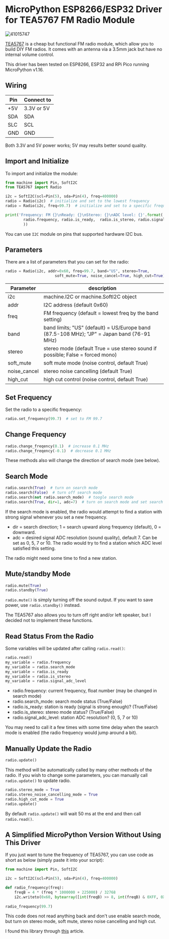 # MicroPython ESP8266/ESP32 Driver for TEA5767 FM Radio Module

![41015747](https://user-images.githubusercontent.com/44191076/64875299-62e6e300-d67f-11e9-92d2-b0bdd43494aa.jpg)

[TEA5767](https://www.sparkfun.com/datasheets/Wireless/General/TEA5767.pdf) is a cheap but functional FM radio module, which allow you to build DIY FM radios. It comes with an antenna via a 3.5mm jack but have no internal volume control. 

This driver has been tested on ESP8266, ESP32 and RPi Pico running MicroPython v1.16.

## Wiring

| Pin | Connect to |
| --- | --- |
| +5V | 3.3V or 5V |
| SDA | SDA |
| SLC | SCL |
| GND | GND |

Both 3.3V and 5V power works; 5V may results better sound quality.

## Import and Initialize

To import and initialize the module:

```python
from machine import Pin, SoftI2C
from TEA5767 import Radio

i2c = SoftI2C(scl=Pin(5), sda=Pin(4), freq=400000)
radio = Radio(i2c)  # initialize and set to the lowest frequency
radio = Radio(i2c, freq=99.7)  # initialize and set to a specific frequency

print('Frequency: FM {}\nReady: {}\nStereo: {}\nADC level: {}'.format(
        radio.frequency, radio.is_ready,  radio.is_stereo, radio.signal_adc_level
        ))
```

You can use ```I2C``` module on pins that supported hardware I2C bus.

## Parameters

There are a list of parameters that you can set for the radio:

```python
radio = Radio(i2c, addr=0x60, freq=99.7, band="US", stereo=True,
                      soft_mute=True, noise_cancel=True, high_cut=True)
```

| Parameter | description |
| --- | --- |
| i2c | machine.I2C or machine.SoftI2C object |
| addr | I2C address (default 0x60) |
| freq | FM frequency (default = lowest freq by the band setting) |
| band | band limits; "US" (default) = US/Europe band (87.5-108 MHz); "JP" = Japan band (76-91 MHz) |
| stereo | stereo mode (default True = use stereo sound if possible; False = forced mono) |
| soft_mute | soft mute mode (noise control, default True) |
| noise_cancel | stereo noise cancelling (default True) |
| high_cut | high cut control (noise control, default True) |

## Set Frequency

Set the radio to a specific frequency:

```python
radio.set_frequency(99.7)  # set to FM 99.7
```

## Change Frequency

```python
radio.change_freqency(0.1)  # increase 0.1 MHz
radio.change_freqency(-0.1)  # decrease 0.1 MHz
```

These methods also will change the direction of search mode (see below).

## Search Mode

```python
radio.search(True)  # turn on search mode
radio.search(False)  # turn off search mode
radio.search(not radio.search_mode)  # toogle search mode
radio.search(True, dir=1, adc=7)  # turn on search mode and set search parameters
```

If the search mode is enabled, the radio would attempt to find a station with strong signal whenever you set a new frequency.

* dir = search direction; 1 = search upward along frequency (default), 0 = downward.
* adc = desired signal ADC resolution (sound quality), default 7. Can be set as 0, 5, 7 or 10. The radio would try to find a station which ADC level satisfied this setting.

The radio might need some time to find a new station.

## Mute/standby Mode

```python
radio.mute(True)
radio.standby(True)
```

```radio.mute()``` is simply turning off the sound output. If you want to save power, use ```radio.standby()``` instead.

The TEA5767 also allows you to turn off right and/or left speaker, but I decided not to implement these functions.

## Read Status From the Radio

Some variables will be updated after calling ```radio.read()```:

```python
radio.read()
my_variable = radio.frequency
my_variable = radio.search_mode
my_variable = radio.is_ready
my_variable = radio.is_stereo
my_variable = radio.signal_adc_level
```

* radio.frequency: current frequency, float number (may be changed in search mode)
* radio.search_mode: search mode status (True/False)
* radio.is_ready: station is ready (signal is strong enough)? (True/False)
* radio.is_stereo: stereo mode status? (True/False)
* radio.signal_adc_level: station ADC resolution? (0, 5, 7 or 10)

You may need to call it a few times with some time delay when the search mode is enabled (the radio frequency would jump around a bit).

## Manually Update the Radio

```python
radio.update()
```

This method will be automatically called by many other methods of the radio. If you wish to change some parameters, you can manually call ```radio.update()``` to update radio.

```python
radio.stereo_mode = True
radio.stereo_noise_cancelling_mode = True
radio.high_cut_mode = True
radio.update()
```

By default ```radio.update()``` will wait 50 ms at the end and then call ```radio.read()```.

## A Simplified MicroPython Version Without Using This Driver

If you just want to tune the frequency of TEA5767, you can use code as short as below (simply paste it into your script):

```python
from machine import Pin, SoftI2C

i2c = SoftI2C(scl=Pin(5), sda=Pin(4), freq=400000)

def radio_frequency(freq):
    freqB = 4 * (freq * 1000000 + 225000) / 32768
    i2c.writeto(0x60, bytearray([int(freqB) >> 8, int(freqB) & 0XFF, 0X90, 0X1E, 0X00]))
    
radio_frequency(99.7)
```

This code does not read anything back and don't use enable search mode, but turn on stereo mode, soft mute, stereo noise cancelling and high cut.

I found this library through [this](https://www.hackster.io/alankrantas/retro-fm-radio-with-tea5767-and-wemos-d1-mini-38e24c) article.
